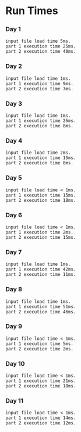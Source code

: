 # Run Times

### Day 1

```
input file load time 5ms.
part 1 execution time 25ms.
part 2 execution time 40ms.
```

### Day 2

```
input file load time 1ms.
part 1 execution time 9ms.
part 2 execution time 7ms.
```

### Day 3

```
input file load time 1ms.
part 1 execution time 26ms.
part 2 execution time 8ms.
```

### Day 4

```
input file load time 2ms.
part 1 execution time 15ms.
part 2 execution time 8ms.
```

### Day 5

```
input file load time < 1ms.
part 1 execution time 15ms.
part 2 execution time 18ms.
```

### Day 6

```
input file load time < 1ms.
part 1 execution time 2ms.
part 2 execution time 15ms.
```

### Day 7

```
input file load time 1ms.
part 1 execution time 42ms.
part 2 execution time 11ms.
```

### Day 8

```
input file load time 1ms.
part 1 execution time 51ms.
part 2 execution time 46ms.
```

### Day 9

```
input file load time < 1ms.
part 1 execution time 5ms.
part 2 execution time 2ms.
```

### Day 10

```
input file load time < 1ms.
part 1 execution time 21ms.
part 2 execution time 18ms.
```

### Day 11

```
input file load time < 1ms.
part 1 execution time 14ms.
part 2 execution time 12ms.
```
